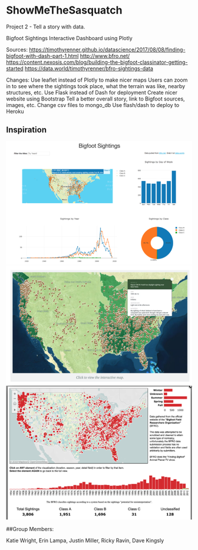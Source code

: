 # ShowMeTheSasquatch
Project 2 - Tell a story with data.

Bigfoot Sightings Interactive Dashboard using Plotly

Sources: 
https://timothyrenner.github.io/datascience/2017/08/08/finding-bigfoot-with-dash-part-1.html
http://www.bfro.net/
https://content.nexosis.com/blog/building-the-bigfoot-classinator-getting-started
https://data.world/timothyrenner/bfro-sightings-data

Changes:
Use leaflet instead of Plotly to make nicer maps
Users can zoom in to see where the sightings took place, what the terrain was like, nearby structures, etc.
Use Flask instead of Dash for deployment
Create nicer website using Bootstrap
Tell a better overall story, link to Bigfoot sources, images, etc.
Change csv files to mongo_db
Use flash/dash to deploy to Heroku

## Inspiration
![Interactive Dashboard Inspo](images/interactive_dashboard.png)
![Sasquatch Map](images/sashquatch_map.png)
![Sasquatch Map 2](images/sasquatch_map2.png)

##Group Members: 

Katie Wright, Erin Lampa, Justin Miller, Ricky Ravin, Dave Kingsly
